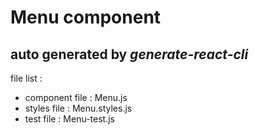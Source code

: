 # Menu component

## auto generated by *generate-react-cli*

file list :
- component file : Menu.js
- styles file : Menu.styles.js
- test file : Menu-test.js
